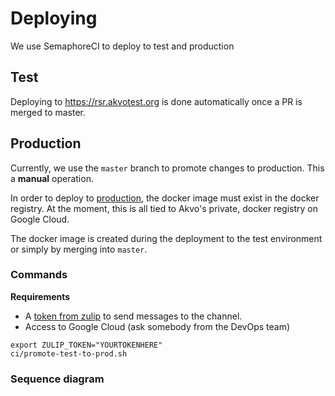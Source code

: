 # Deploying

We use SemaphoreCI to deploy to test and production

## Test

Deploying to https://rsr.akvotest.org is done automatically once a PR is merged to master.


## Production

Currently, we use the `master` branch to promote changes to production.
This a **manual** operation.

In order to deploy to [production](https://rsr.akvo.org), the docker image must exist in the docker registry.
At the moment, this is all tied to Akvo's private, docker registry on Google Cloud.

The docker image is created during the deployment to the test environment or simply by merging into `master`.

### Commands

**Requirements**

 - A [token from zulip](https://akvo.zulipchat.com/#settings/account-and-privacy) to send messages to the channel.
 - Access to Google Cloud (ask somebody from the DevOps team)

```shell
export ZULIP_TOKEN="YOURTOKENHERE"
ci/promote-test-to-prod.sh
```

### Sequence diagram

<!-- Edit with https://mermaid.live/ -->
```{uml} diagrams/deploying_sequence.puml
```
